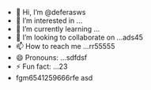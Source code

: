 - 👋 Hi, I’m @deferasws
- 👀 I’m interested in ...
- 🌱 I’m currently learning ...
- 💞️ I’m looking to collaborate on ...ads45
- 📫 How to reach me ...rr55555
- 😄 Pronouns: ...sdfdsf
- ⚡ Fun fact: ...23
- fgm6541259666rfe
asd
<!---5445sdf455dhf5445
deferasws/deferasws is a ✨ special ✨ repository because its `README.md` (this file) appears on your GitHub profile.
You can click the Preview link to take a look at your changes.35
--->
